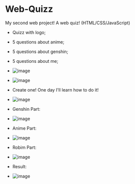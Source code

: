 # Web-Quizz
My second web project! A web quiz! (HTML/CSS/JavaScript)

- Quizz with logo;
- 5 questions about anime;
- 5 questions about genshin;
- 5 questions about me;

- ![image](https://github.com/Robim5/Web-Quizz/assets/155723591/73e0eb77-3477-4093-bcd7-900567c30cd2)
- ![image](https://github.com/Robim5/Web-Quizz/assets/155723591/a4ec2ff5-2839-487e-95f0-ed68e165095c)
- Create one! One day I'll learn how to do it!
- ![image](https://github.com/Robim5/Web-Quizz/assets/155723591/1305868e-a9ff-40c3-a3f1-8c56c6d2201b)
- Genshin Part:
- ![image](https://github.com/Robim5/Web-Quizz/assets/155723591/ee42f41b-e315-4ab5-b4c3-cf9f23a43250)
- Anime Part:
- ![image](https://github.com/Robim5/Web-Quizz/assets/155723591/b829ca2a-b2b4-427f-8a76-7ec0b0284ca5)
- Robim Part:
- ![image](https://github.com/Robim5/Web-Quizz/assets/155723591/47c9da22-9da4-4a41-981b-0d70c444116c)
- Result:
- ![image](https://github.com/Robim5/Web-Quizz/assets/155723591/4dce6ffb-ed9d-45b7-a27a-aa8b4daba0a3)





